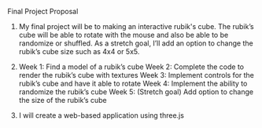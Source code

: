 Final Project Proposal

1) My final project will be to making an interactive rubik's cube. 
   The rubik’s cube will be able to rotate with the mouse and also be able to be randomize or shuffled.
   As a stretch goal, I’ll add an option to change the rubik’s cube size such as 4x4 or 5x5.

2) Week 1: Find a model of a rubik’s cube 
   Week 2: Complete the code to render the rubik’s cube with textures
   Week 3: Implement controls for the rubik’s cube and have it able to rotate
   Week 4: Implement the ability to randomize the rubik’s cube
   Week 5: (Stretch goal) Add option to change the size of the rubik’s cube

3) I will create a web-based application using three.js
